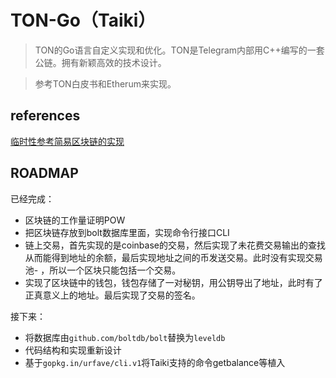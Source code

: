# TON-Go（Taiki）

> TON的Go语言自定义实现和优化。TON是Telegram内部用C++编写的一套公链。拥有新颖高效的技术设计。

> 参考TON白皮书和Etherum来实现。

## references 
[临时性参考简易区块链的实现](https://github.com/zyjblockchain/A_golang_blockchain/blob/master/CLI.go)

## ROADMAP

已经完成：
- 区块链的工作量证明POW
- 把区块链存放到bolt数据库里面，实现命令行接口CLI
- 链上交易，首先实现的是coinbase的交易，然后实现了未花费交易输出的查找从而能得到地址的余额，最后实现地址之间的币发送交易。此时没有实现交易池- ，所以一个区块只能包括一个交易。
- 实现了区块链中的钱包，钱包存储了一对秘钥，用公钥导出了地址，此时有了正真意义上的地址。最后实现了交易的签名。

接下来：
- 将数据库由`github.com/boltdb/bolt`替换为`leveldb`
- 代码结构和实现重新设计
- 基于`gopkg.in/urfave/cli.v1`将Taiki支持的命令getbalance等植入